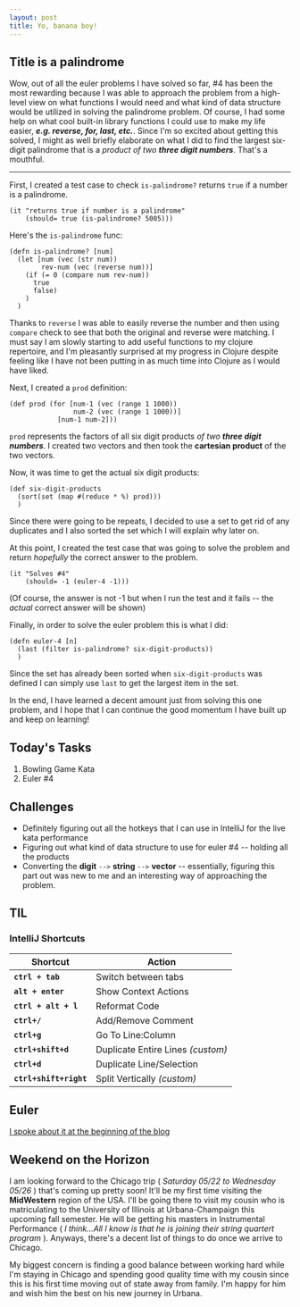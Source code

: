 ```yaml
---
layout: post
title: Yo, banana boy!
---
```


## Title is a palindrome

Wow, out of all the euler problems I have solved so far, #4 has been the most rewarding because I was able to approach the problem from a high-level view on what functions I would need and what kind of data structure would be utilized in solving the palindrome problem. Of course, I had some help on what cool built-in library functions I could use to make my life easier, **_e.g. reverse, for, last, etc._**. 
Since I'm so excited about getting this solved, I might as well briefly elaborate on what I did to find the largest six-digit palindrome that is a _product of two **three digit numbers**_. That's a mouthful.

---

First, I created a test case to check `is-palindrome?` returns `true` if a number is a palindrome. 
```
(it "returns true if number is a palindrome"
    (should= true (is-palindrome? 5005)))
```
Here's the `is-palindrome` func:
```
(defn is-palindrome? [num]
  (let [num (vec (str num))
        rev-num (vec (reverse num))]
    (if (= 0 (compare num rev-num))
      true
      false)
    )
  )
```
Thanks to `reverse` I was able to easily reverse the number and then using `compare` check to see that both the original and reverse were matching. I must say I am slowly starting to add useful functions to my clojure repertoire, and I'm pleasantly surprised at my progress in Clojure despite feeling like I have not been putting in as much time into Clojure as I would have liked. 

Next, I created a `prod` definition: 
```
(def prod (for [num-1 (vec (range 1 1000))
                num-2 (vec (range 1 1000))]
            [num-1 num-2]))
```
`prod` represents the factors of all six digit products _of two **three digit numbers**_. I created two vectors and then took the **cartesian product** of the two vectors. 

Now, it was time to get the actual six digit products: 
```
(def six-digit-products
  (sort(set (map #(reduce * %) prod)))
  )
```
Since there were going to be repeats, I decided to use a set to get rid of any duplicates and I also sorted the set which I will explain why later on. 

At this point, I created the test case that was going to solve the problem and return _hopefully_ the correct answer to the problem. 
```
(it "Solves #4"
    (should= -1 (euler-4 -1)))
```
(Of course, the answer is not -1 but when I run the test and it fails -- the _actual_ correct answer will be shown)

Finally, in order to solve the euler problem this is what I did: 
```
(defn euler-4 [n]
  (last (filter is-palindrome? six-digit-products))
  )
```
Since the set has already been sorted when `six-digit-products` was defined I can simply use `last` to get the largest item in the set. 

In the end, I have learned a decent amount just from solving this one problem, and I hope that I can continue the good momentum I have built up and keep on learning!

## Today's Tasks
1. Bowling Game Kata 
2. Euler #4

## Challenges
* Definitely figuring out all the hotkeys that I can use in IntelliJ for the live kata performance
* Figuring out what kind of data structure to use for euler #4 -- holding all the products 
* Converting the **digit** `-->` **string** `-->` **vector** -- essentially, figuring this part out was new to me and an interesting way of approaching the problem. 

## TIL
### IntelliJ Shortcuts
| Shortcut  | Action |
| ------------- | ------------- |
| **`ctrl + tab`**  | Switch between tabs  |
| **`alt + enter`**  | Show Context Actions  |
| **`ctrl + alt + l`**  | Reformat Code  |
| **`ctrl+/`**  | Add/Remove Comment  |
| **`ctrl+g`**  | Go To Line:Column  |
| **`ctrl+shift+d`**  | Duplicate Entire Lines _(custom)_  |
| **`ctrl+d`**  | Duplicate Line/Selection  |
| **`ctrl+shift+right`**  | Split Vertically _(custom)_  |

## Euler

[I spoke about it at the beginning of the blog](#title-is-a-palindrome)

## Weekend on the Horizon 

I am looking forward to the Chicago trip ( _Saturday 05/22 to Wednesday 05/26_ ) that's coming up pretty soon! It'll be my first time visiting the **MidWestern** region of the USA. I'll be going there to visit my cousin who is matriculating to the University of Illinois at Urbana-Champaign this upcoming fall semester. He will be getting his masters in Instrumental Performance ( _I think...All I know is that he is joining their string quartert program_ ). Anyways, there's a decent list of things to do once we arrive to Chicago. 

My biggest concern is finding a good balance between working hard while I'm staying in Chicago and spending good quality time with my cousin since this is his first time moving out of state away from family. I'm happy for him and wish him the best on his new journey in Urbana. 
